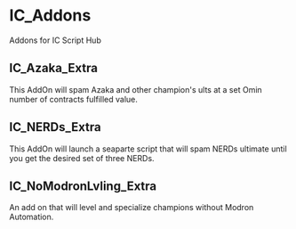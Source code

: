 # IC_Addons
Addons for IC Script Hub

## IC_Azaka_Extra
This AddOn will spam Azaka and other champion's ults at a set Omin number of contracts fulfilled value.

## IC_NERDs_Extra
This AddOn will launch a seaparte script that will spam NERDs ultimate until you get the desired set of three NERDs.

## IC_NoModronLvling_Extra
An add on that will level and specialize champions without Modron Automation.
